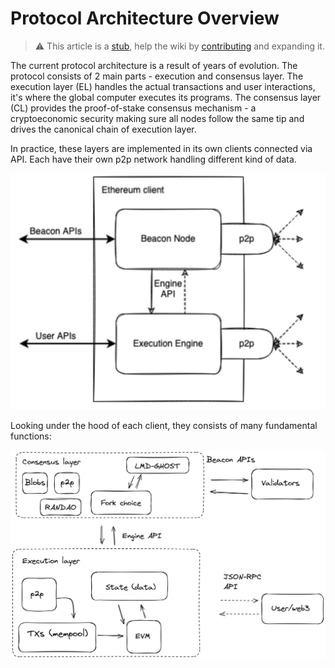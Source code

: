 # Protocol Architecture Overview

> :warning: This article is a [stub](https://en.wikipedia.org/wiki/Wikipedia:Stub), help the wiki by [contributing](/contributing.md) and expanding it.

The current protocol architecture is a result of years of evolution. The protocol consists of 2 main parts - execution and consensus layer. The execution layer (EL) handles the actual transactions and user interactions, it's where the global computer executes its programs. The consensus layer (CL) provides the proof-of-stake consensus mechanism - a cryptoeconomic security making sure all nodes follow the same tip and drives the canonical chain of execution layer. 

In practice, these layers are implemented in its own clients connected via API. Each have their own p2p network handling different kind of data. 

![](./img/clients-overview.png)

Looking under the hood of each client, they consists of many fundamental functions: 

![](./img/protocol-overview.png)
